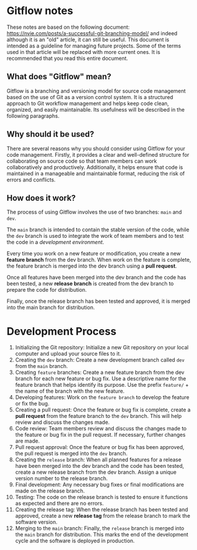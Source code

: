 # Gitflow notes

These notes are based on the following document: https://nvie.com/posts/a-successful-git-branching-model/ and indeed although it is an "old" article, it can still be useful. This document is intended as a guideline for managing future projects. Some of the terms used in that article will be replaced with more current ones. It is recommended that you read this entire document.

## What does "Gitflow" mean?

Gitflow is a branching and versioning model for source code management based on the use of Git as a version control system. It is a structured approach to Git workflow management and helps keep code clean, organized, and easily maintainable. Its usefulness will be described in the following paragraphs. 

## Why should it be used?

There are several reasons why you should consider using Gitflow for your code management. Firstly, it provides a clear and well-defined structure for collaborating on source code so that team members can work collaboratively and productively. Additionally, it helps ensure that code is maintained in a manageable and maintainable format, reducing the risk of errors and conflicts.

## How does it work?

The process of using Gitflow involves the use of two branches: `main` and `dev`. 

The `main` branch is intended to contain the stable version of the code, while the `dev` branch is used to integrate the work of team members and to test the code in a *development environment*. 

Every time you work on a new feature or modification, you create a new **feature branch** from the dev branch. When work on the feature is complete, the feature branch is merged into the dev branch using a **pull request**. 

Once all features have been merged into the dev branch and the code has been tested, a new **release branch** is created from the dev branch to prepare the code for distribution. 

Finally, once the release branch has been tested and approved, it is merged into the main branch for distribution.

# Development Process

1. Initializing the Git repository: Initialize a new Git repository on your local computer and upload your source files to it.
2. Creating the `dev` branch: Create a new development branch called `dev` from the `main` branch.
3. Creating `feature` branches: Create a new feature branch from the dev branch for each new feature or bug fix. Use a descriptive name for the feature branch that helps identify its purpose. Use the prefix `feature/` + the name of the branch with the new feature. 
4. Developing features: Work on the `feature branch` to develop the feature or fix the bug.
5. Creating a pull request: Once the feature or bug fix is complete, create a **pull request** from the feature branch to the `dev` branch. This will help review and discuss the changes made.
6. Code review: Team members review and discuss the changes made to the feature or bug fix in the pull request. If necessary, further changes are made.
7. Pull request approval: Once the feature or bug fix has been approved, the pull request is merged into the `dev` branch.
8. Creating the `release` branch: When all planned features for a release have been merged into the dev branch and the code has been tested, create a new release branch from the dev branch. Assign a unique version number to the release branch.
9. Final development: Any necessary bug fixes or final modifications are made on the release branch.
10. Testing: The code on the release branch is tested to ensure it functions as expected and there are no errors.
11. Creating the release tag: When the release branch has been tested and approved, create a new **release tag** from the release branch to mark the software version.
12. Merging to the `main` branch: Finally, the `release` branch is merged into the `main` branch for distribution. This marks the end of the development cycle and the software is deployed in production.
